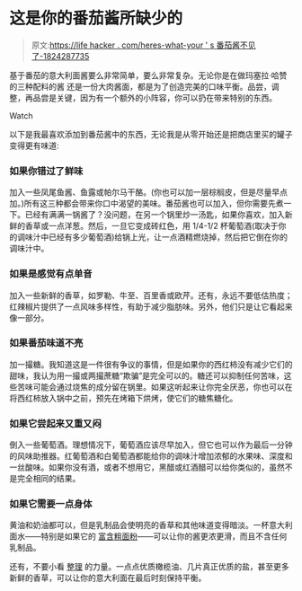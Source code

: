 # 这是你的番茄酱所缺少的

> 原文:[https://life hacker . com/heres-what-your ' s 番茄酱不见了-1824287735](https://lifehacker.com/heres-what-your-tomato-sauce-is-missing-1824287735)

基于番茄的意大利面酱要么非常简单，要么非常复杂。无论你是在做玛塞拉·哈赞的三种配料的酱 还是一份大肉酱面，都是为了创造完美的口味平衡。品尝，调整，再品尝是关键，因为有一个额外的小阵容，你可以扔在带来特别的东西。

Watch

以下是我最喜欢添加到番茄酱中的东西，无论我是从零开始还是把商店里买的罐子变得更有味道:

### **如果你错过了鲜味**

加入一些凤尾鱼酱、鱼露或帕尔马干酪。(你也可以加一层棕榈皮，但是尽量早点加。)所有这三种都会带来你口中渴望的美味。番茄酱也可以加入，但你需要先煮一下。已经有满满一锅酱了？没问题，在另一个锅里炒一汤匙，如果你喜欢，加入新鲜的香草或一点洋葱。然后，一旦它变成砖红色，用 1/4-1/2 杯葡萄酒(取决于你的调味汁中已经有多少葡萄酒)给锅上光，让一点酒精燃烧掉，然后把它倒在你的调味汁中。

### **如果是感觉有点单音**

加入一些新鲜的香草，如罗勒、牛至、百里香或欧芹。还有，永远不要低估热度；红辣椒片提供了一点风味多样性，有助于减少脂肪味。另外，他们只是让它看起来像一部分。

### **如果番茄味道不亮**

加一撮糖。我知道这是一件很有争议的事情，但是如果你的西红柿没有减少它们的甜味，我认为用一撮或两撮蔗糖“欺骗”是完全可以的。糖还可以抑制任何苦味，这些苦味可能会通过烧焦的成分留在锅里。如果这听起来让你完全厌恶，你也可以在将西红柿放入锅中之前，预先在烤箱下烘烤，使它们的糖焦糖化。

### **如果它尝起来又重又闷**

倒入一些葡萄酒。理想情况下，葡萄酒应该尽早加入，但它也可以作为最后一分钟的风味助推器。红葡萄酒和白葡萄酒都能给你的调味汁增加浓郁的水果味、深度和一丝酸味。如果你没有酒，或者不想用它，黑醋或红酒醋可以给你类似的，虽然不是完全相同的结果。

### **如果它需要一点身体**

黄油和奶油都可以，但是乳制品会使明亮的香草和其他味道变得暗淡。一杯意大利面水——特别是如果它的 [富含粗面粉](https://skillet.lifehacker.com/how-to-make-creamy-pasta-dishes-without-any-dairy-1823434878)——可以让你的酱更浓更滑，而且不含任何乳制品。

还有，不要小看 [整理](https://skillet.lifehacker.com/what-it-means-to-finish-a-dish-1797691879) 的力量。一点点优质橄榄油、几片真正优质的盐，甚至更多新鲜的香草，可以让你的意大利面在最后时刻保持平衡。